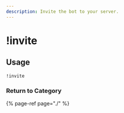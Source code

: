 ```yaml
---
description: Invite the bot to your server.
---
```


# !invite

## Usage

```text
!invite
```

### Return to Category

{% page-ref page="./" %}

